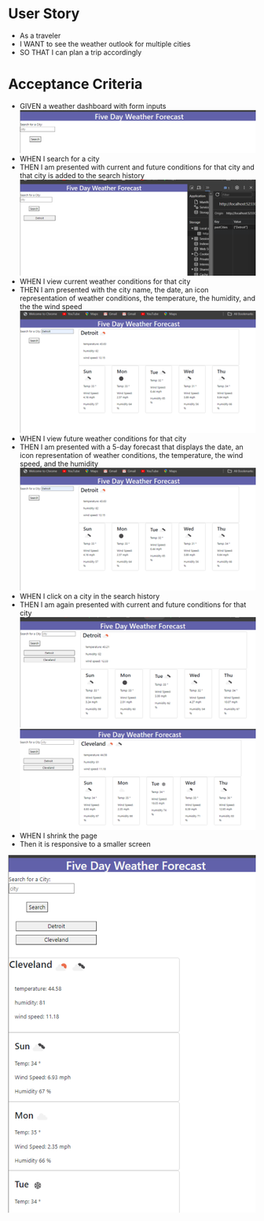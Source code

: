 # User Story

- As a traveler 
- I WANT to see the weather outlook for multiple cities
- SO THAT I can plan a trip accordingly

# Acceptance Criteria

- GIVEN a weather dashboard with form inputs
![alt text](image-7.png)
- WHEN I search for a city
- THEN I am presented with current and future conditions for that city and that city is added to the search history
![alt text](image-3.png)
- WHEN I view current weather conditions for that city
- THEN I am presented with the city name, the date, an icon representation of weather conditions, the temperature, the humidity, and the the wind speed
![alt text](image-2.png)
- WHEN I view future weather conditions for that city
- THEN I am presented with a 5-day forecast that displays the date, an icon representation of weather conditions, the temperature, the wind speed, and the humidity
![alt text](image-2.png)
- WHEN I click on a city in the search history
- THEN I am again presented with current and future conditions for that city
![alt text](image-4.png)
![alt text](image-5.png)
- WHEN I shrink the page 
- Then it is responsive to a smaller screen

![alt text](image-6.png)